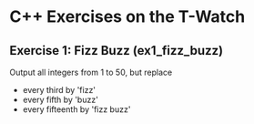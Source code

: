 # C++ Exercises on the T-Watch

## Exercise 1: Fizz Buzz (ex1_fizz_buzz)

Output all integers from 1 to 50, but replace 
  * every third by 'fizz'
  * every fifth by 'buzz'
  * every fifteenth by 'fizz buzz'

  